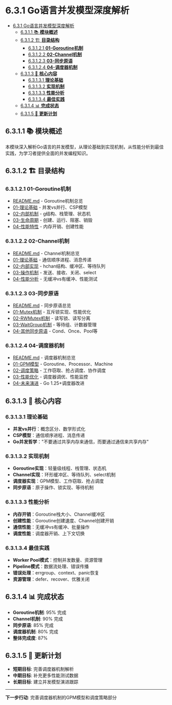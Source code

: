 # 6.3.1 Go语言并发模型深度解析

<!-- TOC START -->
- [6.3.1 Go语言并发模型深度解析](#go语言并发模型深度解析)
  - [6.3.1.1 📚 **模块概述**](#📚-**模块概述**)
  - [6.3.1.2 🏗️ **目录结构**](#🏗️-**目录结构**)
    - [6.3.1.2.1 **01-Goroutine机制**](#**01-goroutine机制**)
    - [6.3.1.2.2 **02-Channel机制**](#**02-channel机制**)
    - [6.3.1.2.3 **03-同步原语**](#**03-同步原语**)
    - [6.3.1.2.4 **04-调度器机制**](#**04-调度器机制**)
  - [6.3.1.3 🎯 **核心内容**](#🎯-**核心内容**)
    - [6.3.1.3.1 **理论基础**](#**理论基础**)
    - [6.3.1.3.2 **实现机制**](#**实现机制**)
    - [6.3.1.3.3 **性能分析**](#**性能分析**)
    - [6.3.1.3.4 **最佳实践**](#**最佳实践**)
  - [6.3.1.4 📊 **完成状态**](#📊-**完成状态**)
  - [6.3.1.5 🔄 **更新计划**](#🔄-**更新计划**)
<!-- TOC END -->

## 6.3.1.1 📚 **模块概述**

本模块深入解析Go语言的并发模型，从理论基础到实现机制，从性能分析到最佳实践，为学习者提供全面的并发编程知识。

## 6.3.1.2 🏗️ **目录结构**

### 6.3.1.2.1 **01-Goroutine机制**

- [README.md](01-Goroutine机制/README.md) - Goroutine机制总览
- [01-理论基础](01-Goroutine机制/01-理论基础/) - 并发vs并行、CSP模型
- [02-内部机制](01-Goroutine机制/02-内部机制/) - g结构、栈管理、状态机
- [03-生命周期](01-Goroutine机制/03-生命周期/) - 创建、运行、阻塞、销毁
- [04-性能特性](01-Goroutine机制/04-性能特性/) - 内存开销、创建性能

### 6.3.1.2.2 **02-Channel机制**

- [README.md](02-Channel机制/README.md) - Channel机制总览
- [01-理论基础](02-Channel机制/01-理论基础/) - 通信顺序进程、消息传递
- [02-内部实现](02-Channel机制/02-内部实现/) - hchan结构、缓冲区、等待队列
- [03-操作机制](02-Channel机制/03-操作机制/) - 发送、接收、关闭、select
- [04-性能分析](02-Channel机制/04-性能分析/) - 无缓冲vs有缓冲、性能测试

### 6.3.1.2.3 **03-同步原语**

- [README.md](03-同步原语/README.md) - 同步原语总览
- [01-Mutex机制](03-同步原语/01-Mutex机制/) - 互斥锁实现、性能优化
- [02-RWMutex机制](03-同步原语/02-RWMutex机制/) - 读写锁、读写分离
- [03-WaitGroup机制](03-同步原语/03-WaitGroup机制/) - 等待组、计数器管理
- [04-其他同步原语](03-同步原语/04-其他同步原语/) - Cond、Once、Pool等

### 6.3.1.2.4 **04-调度器机制**

- [README.md](04-调度器机制/README.md) - 调度器机制总览
- [01-GPM模型](04-调度器机制/01-GPM模型/) - Goroutine、Processor、Machine
- [02-调度策略](04-调度器机制/02-调度策略/) - 工作窃取、抢占调度、协作调度
- [03-性能优化](04-调度器机制/03-性能优化/) - 调度器调优、性能监控
- [04-未来演进](04-调度器机制/04-未来演进/) - Go 1.25+调度器改进

## 6.3.1.3 🎯 **核心内容**

### 6.3.1.3.1 **理论基础**

- **并发vs并行**：概念区分、数学形式化
- **CSP模型**：通信顺序进程、消息传递
- **Go并发哲学**："不要通过共享内存来通信，而要通过通信来共享内存"

### 6.3.1.3.2 **实现机制**

- **Goroutine实现**：轻量级线程、栈管理、状态机
- **Channel实现**：环形缓冲区、等待队列、select机制
- **调度器实现**：GPM模型、工作窃取、抢占调度
- **同步原语**：原子操作、锁实现、等待机制

### 6.3.1.3.3 **性能分析**

- **内存开销**：Goroutine栈大小、Channel缓冲区
- **创建性能**：Goroutine创建速度、Channel创建开销
- **通信性能**：无缓冲vs有缓冲、批量操作
- **调度性能**：调度器开销、上下文切换

### 6.3.1.3.4 **最佳实践**

- **Worker Pool模式**：控制并发数量、资源管理
- **Pipeline模式**：数据流处理、错误传播
- **错误处理**：errgroup、context、panic恢复
- **资源管理**：defer、recover、优雅关闭

## 6.3.1.4 📊 **完成状态**

- **Goroutine机制**: 95% 完成
- **Channel机制**: 90% 完成
- **同步原语**: 85% 完成
- **调度器机制**: 80% 完成
- **整体完成度**: 87%

## 6.3.1.5 🔄 **更新计划**

- **短期目标**: 完善调度器机制解析
- **中期目标**: 补充更多性能测试数据
- **长期目标**: 建立并发模型演进跟踪

---

**下一步行动**: 完善调度器机制的GPM模型和调度策略部分
